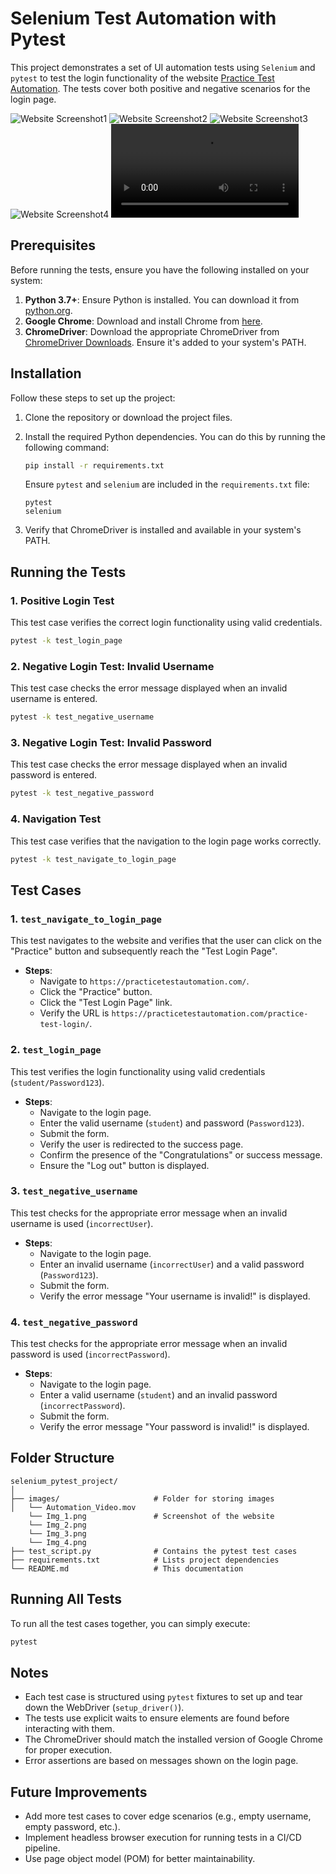 # Selenium Test Automation with Pytest

This project demonstrates a set of UI automation tests using `Selenium` and `pytest` to test the login functionality of the website [Practice Test Automation](https://practicetestautomation.com/). The tests cover both positive and negative scenarios for the login page.

![Website Screenshot1](ref/Img_1.png)
![Website Screenshot2](ref/Img_2.png)
![Website Screenshot3](ref/Img_3.png)
![Website Screenshot4](ref/Img_4.png)
![Website clip](ref/Automation_Video.mp4)


## Prerequisites

Before running the tests, ensure you have the following installed on your system:

1. **Python 3.7+**: Ensure Python is installed. You can download it from [python.org](https://www.python.org/downloads/).
2. **Google Chrome**: Download and install Chrome from [here](https://www.google.com/chrome/).
3. **ChromeDriver**: Download the appropriate ChromeDriver from [ChromeDriver Downloads](https://sites.google.com/chromium.org/driver/). Ensure it's added to your system's PATH.

## Installation

Follow these steps to set up the project:

1. Clone the repository or download the project files.

2. Install the required Python dependencies. You can do this by running the following command:

    ```bash
    pip install -r requirements.txt
    ```

    Ensure `pytest` and `selenium` are included in the `requirements.txt` file:

    ```text
    pytest
    selenium
    ```

3. Verify that ChromeDriver is installed and available in your system's PATH.

## Running the Tests

### 1. Positive Login Test

This test case verifies the correct login functionality using valid credentials.

```bash
pytest -k test_login_page
```

### 2. Negative Login Test: Invalid Username

This test case checks the error message displayed when an invalid username is entered.

```bash
pytest -k test_negative_username
```

### 3. Negative Login Test: Invalid Password

This test case checks the error message displayed when an invalid password is entered.

```bash
pytest -k test_negative_password
```

### 4. Navigation Test

This test case verifies that the navigation to the login page works correctly.

```bash
pytest -k test_navigate_to_login_page
```

## Test Cases

### 1. `test_navigate_to_login_page`

This test navigates to the website and verifies that the user can click on the "Practice" button and subsequently reach the "Test Login Page".

- **Steps**:
  - Navigate to `https://practicetestautomation.com/`.
  - Click the "Practice" button.
  - Click the "Test Login Page" link.
  - Verify the URL is `https://practicetestautomation.com/practice-test-login/`.

### 2. `test_login_page`

This test verifies the login functionality using valid credentials (`student/Password123`).

- **Steps**:
  - Navigate to the login page.
  - Enter the valid username (`student`) and password (`Password123`).
  - Submit the form.
  - Verify the user is redirected to the success page.
  - Confirm the presence of the "Congratulations" or success message.
  - Ensure the "Log out" button is displayed.

### 3. `test_negative_username`

This test checks for the appropriate error message when an invalid username is used (`incorrectUser`).

- **Steps**:
  - Navigate to the login page.
  - Enter an invalid username (`incorrectUser`) and a valid password (`Password123`).
  - Submit the form.
  - Verify the error message "Your username is invalid!" is displayed.

### 4. `test_negative_password`

This test checks for the appropriate error message when an invalid password is used (`incorrectPassword`).

- **Steps**:
  - Navigate to the login page.
  - Enter a valid username (`student`) and an invalid password (`incorrectPassword`).
  - Submit the form.
  - Verify the error message "Your password is invalid!" is displayed.

## Folder Structure

```
selenium_pytest_project/
│
├── images/                     # Folder for storing images
│   └── Automation_Video.mov
    └── Img_1.png               # Screenshot of the website
    └── Img_2.png
    └── Img_3.png
    └── Img_4.png
├── test_script.py              # Contains the pytest test cases
├── requirements.txt            # Lists project dependencies
└── README.md                   # This documentation
```

## Running All Tests

To run all the test cases together, you can simply execute:

```bash
pytest
```

## Notes

- Each test case is structured using `pytest` fixtures to set up and tear down the WebDriver (`setup_driver()`).
- The tests use explicit waits to ensure elements are found before interacting with them.
- The ChromeDriver should match the installed version of Google Chrome for proper execution.
- Error assertions are based on messages shown on the login page.

## Future Improvements

- Add more test cases to cover edge scenarios (e.g., empty username, empty password, etc.).
- Implement headless browser execution for running tests in a CI/CD pipeline.
- Use page object model (POM) for better maintainability.